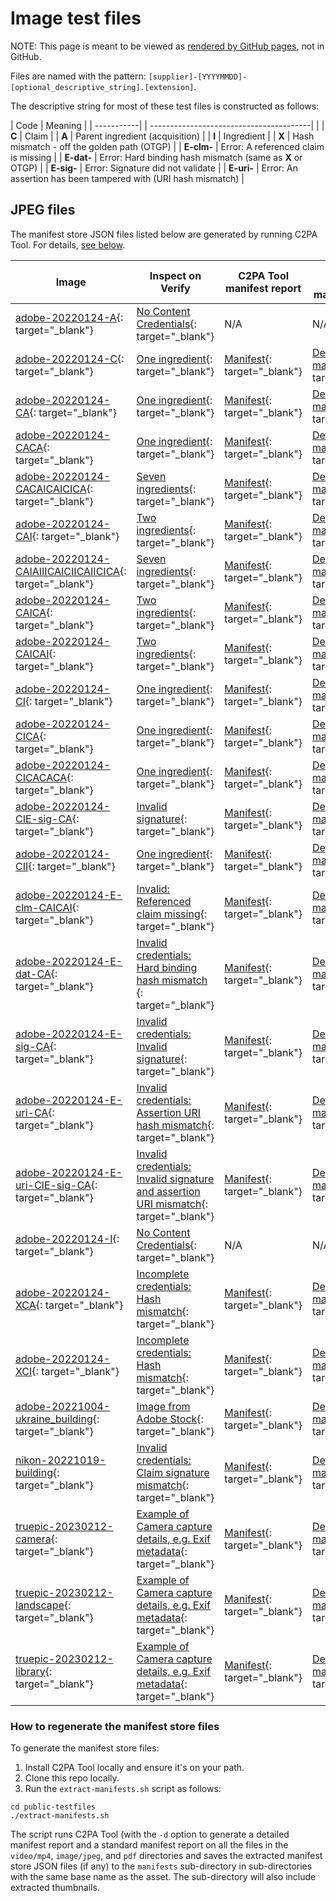 # Image test files

NOTE: This page is meant to be viewed as [rendered by GitHub pages](./public-testfiles/image/), not in GitHub.

Files are named with the pattern: `[supplier]-[YYYYMMDD]-[optional_descriptive_string].[extension]`. 

The descriptive string for most of these test files is constructed as follows:

| Code       | Meaning                                      |
| -----------| | ----------------------------------------|  |
| **C**        | Claim                                      |
| **A**        | Parent ingredient (acquisition)            |
| **I**        | Ingredient                                 |
| **X**        | Hash mismatch - off the golden path (OTGP) |
| **E-clm-**   | Error: A referenced claim is missing |
| **E-dat-**   | Error: Hard binding hash mismatch (same as **X** or OTGP) |
| **E-sig-**   | Error: Signature did not validate |
| **E-uri-**   | Error: An assertion has been tampered with (URI hash mismatch) |

## JPEG files

The manifest store JSON files listed below are generated by running C2PA Tool.  For details, [see below]().

| Image | Inspect on Verify | C2PA Tool manifest report | C2PA Tool detailed manifest report |
|-------|-------------------|-----------------------|------------------------------------|
| [adobe-20220124-A](jpeg/adobe-20220124-A.jpg){: target="_blank"} |[No Content Credentials](https://contentcredentials.org/verify?source=https://c2pa.org/public-testfiles/image/jpeg/adobe-20220124-A.jpg){: target="_blank"} | N/A | N/A |
| [adobe-20220124-C](jpeg/adobe-20220124-C.jpg){: target="_blank"}  |[One ingredient](https://contentcredentials.org/verify?source=https://c2pa.org/public-testfiles/image/jpeg/adobe-20220124-C.jpg){: target="_blank"} | [Manifest](jpeg/manifests/adobe-20220124-C/manifest_store.json){: target="_blank"}  | [Detailed manifest](jpeg/manifests/adobe-20220124-C/detailed.json){: target="_blank"}  |
| [adobe-20220124-CA](jpeg/adobe-20220124-CA.jpg){: target="_blank"} |  [One ingredient](https://contentcredentials.org/verify?source=https://c2pa.org/public-testfiles/image/jpeg/adobe-20220124-CA.jpg){: target="_blank"} | [Manifest](jpeg/manifests/adobe-20220124-CA/manifest_store.json){: target="_blank"}  | [Detailed manifest](jpeg/manifests/adobe-20220124-CA/detailed.json){: target="_blank"}  |
| [adobe-20220124-CACA](jpeg/adobe-20220124-CACA.jpg){: target="_blank"} | [One ingredient](https://contentcredentials.org/verify?source=https://c2pa.org/public-testfiles/image/jpeg/adobe-20220124-CACA.jpg){: target="_blank"} | [Manifest](jpeg/manifests/adobe-20220124-CACA/manifest_store.json){: target="_blank"}  | [Detailed manifest](jpeg/manifests/adobe-20220124-CACA/detailed.json){: target="_blank"}  |
| [adobe-20220124-CACAICAICICA](jpeg/adobe-20220124-CACAICAICICA.jpg){: target="_blank"} | [Seven ingredients](https://contentcredentials.org/verify?source=https://c2pa.org/public-testfiles/image/jpeg/adobe-20220124-CACAICAICICA.jpg){: target="_blank"} | [Manifest](jpeg/manifests/adobe-20220124-CACAICAICICA/manifest_store.json){: target="_blank"}  | [Detailed manifest](jpeg/manifests/adobe-20220124-CACAICAICICA/detailed.json){: target="_blank"}  |
| [adobe-20220124-CAI](jpeg/adobe-20220124-CAI.jpg){: target="_blank"} | [Two ingredients](https://contentcredentials.org/verify?source=https://c2pa.org/public-testfiles/image/jpeg/adobe-20220124-CAI.jpg){: target="_blank"} | [Manifest](jpeg/manifests/adobe-20220124-CAI/manifest_store.json){: target="_blank"}  | [Detailed manifest](jpeg/manifests/adobe-20220124-CAI/detailed.json){: target="_blank"}  |
| [adobe-20220124-CAIAIIICAICIICAIICICA](jpeg/adobe-20220124-CAIAIIICAICIICAIICICA.jpg){: target="_blank"} | [Seven ingredients](https://contentcredentials.org/verify?source=https://c2pa.org/public-testfiles/image/jpeg/adobe-20220124-CAIAIIICAICIICAIICICA.jpg){: target="_blank"} | [Manifest](jpeg/manifests/adobe-20220124-CAIAIIICAICIICAIICICA/manifest_store.json){: target="_blank"}  | [Detailed manifest](jpeg/manifests/adobe-20220124-CAIAIIICAICIICAIICICA/detailed.json){: target="_blank"}  |
| [adobe-20220124-CAICA](jpeg/adobe-20220124-CAICA.jpg){: target="_blank"} | [Two ingredients](https://contentcredentials.org/verify?source=https://c2pa.org/public-testfiles/image/jpeg/adobe-20220124-CAICA.jpg){: target="_blank"} | [Manifest](jpeg/manifests/adobe-20220124-CAICA/manifest_store.json){: target="_blank"}  | [Detailed manifest](jpeg/manifests/adobe-20220124-CAICA/detailed.json){: target="_blank"}  |
| [adobe-20220124-CAICAI](jpeg/adobe-20220124-CAICAI.jpg){: target="_blank"} | [Two ingredients](https://contentcredentials.org/verify?source=https://c2pa.org/public-testfiles/image/jpeg/adobe-20220124-CAICAI.jpg){: target="_blank"} | [Manifest](jpeg/manifests/adobe-20220124-CAICAI/manifest_store.json){: target="_blank"}  | [Detailed manifest](jpeg/manifests/adobe-20220124-CAICAI/detailed.json){: target="_blank"}  |
| [adobe-20220124-CI](jpeg/adobe-20220124-CI.jpg){: target="_blank"} | [One ingredient](https://contentcredentials.org/verify?source=https://c2pa.org/public-testfiles/image/jpeg/adobe-20220124-CI.jpg){: target="_blank"} | [Manifest](jpeg/manifests/adobe-20220124-CI/manifest_store.json){: target="_blank"}  | [Detailed manifest](jpeg/manifests/adobe-20220124-CI/detailed.json){: target="_blank"}  |
| [adobe-20220124-CICA](jpeg/adobe-20220124-CICA.jpg){: target="_blank"} | [One ingredient](https://contentcredentials.org/verify?source=https://c2pa.org/public-testfiles/image/jpeg/adobe-20220124-CICA.jpg){: target="_blank"} | [Manifest](jpeg/manifests/adobe-20220124-CICA/manifest_store.json){: target="_blank"}  | [Detailed manifest](jpeg/manifests/adobe-20220124-CICA/detailed.json){: target="_blank"}  |
| [adobe-20220124-CICACACA](jpeg/adobe-20220124-CICACACA.jpg){: target="_blank"} | [One ingredient](https://contentcredentials.org/verify?source=https://c2pa.org/public-testfiles/image/jpeg/adobe-20220124-CICACACA.jpg){: target="_blank"} | [Manifest](jpeg/manifests/adobe-20220124-CICACACA/manifest_store.json){: target="_blank"}  | [Detailed manifest](jpeg/manifests/adobe-20220124-CICACACA/detailed.json){: target="_blank"}  |
| [adobe-20220124-CIE-sig-CA](jpeg/adobe-20220124-CIE-sig-CA.jpg){: target="_blank"} | [Invalid signature](https://contentcredentials.org/verify?source=https://c2pa.org/public-testfiles/image/jpeg/adobe-20220124-CIE-sig-CA.jpg){: target="_blank"} | [Manifest](jpeg/manifests/adobe-20220124-CIE-sig-CA/manifest_store.json){: target="_blank"}  | [Detailed manifest](jpeg/manifests/adobe-20220124-CIE-sig-CA/detailed.json){: target="_blank"}  | 
| [adobe-20220124-CII](jpeg/adobe-20220124-CII.jpg){: target="_blank"} | [One ingredient](https://contentcredentials.org/verify?source=https://c2pa.org/public-testfiles/image/jpeg/adobe-20220124-CII.jpg){: target="_blank"} | [Manifest](jpeg/manifests/adobe-20220124-CII/manifest_store.json){: target="_blank"}  | [Detailed manifest](jpeg/manifests/adobe-20220124-CII/detailed.json){: target="_blank"}  |
| [adobe-20220124-E-clm-CAICAI](jpeg/adobe-20220124-E-clm-CAICAI.jpg){: target="_blank"} | [Invalid: Referenced claim missing](https://contentcredentials.org/verify?source=https://c2pa.org/public-testfiles/image/jpeg/adobe-20220124-E-clm-CAICAI.jpg){: target="_blank"} | [Manifest](jpeg/manifests/adobe-20220124-E-clm-CAICAI/manifest_store.json){: target="_blank"}  | [Detailed manifest](jpeg/manifests/adobe-20220124-E-clm-CAICAI/detailed.json){: target="_blank"}  |
| [adobe-20220124-E-dat-CA](jpeg/adobe-20220124-E-dat-CA.jpg){: target="_blank"} | [Invalid credentials: Hard binding hash mismatch ](https://contentcredentials.org/verify?source=https://c2pa.org/public-testfiles/image/jpeg/adobe-20220124-E-dat-CA.jpg){: target="_blank"} | [Manifest](jpeg/manifests/image/jpegadobe-20220124-E-dat-CA/manifest_store.json){: target="_blank"}  | [Detailed manifest](jpeg/manifests/adobe-20220124-E-dat-CA/detailed.json){: target="_blank"}  |
| [adobe-20220124-E-sig-CA](jpeg/adobe-20220124-E-sig-CA.jpg){: target="_blank"} | [Invalid credentials: Invalid signature](https://contentcredentials.org/verify?source=https://c2pa.org/public-testfiles/image/jpeg/adobe-20220124-E-sig-CA.jpg){: target="_blank"} | [Manifest](jpeg/manifests/adobe-20220124-E-sig-CA/manifest_store.json){: target="_blank"}  | [Detailed manifest](jpeg/manifests/adobe-20220124-E-sig-CA/detailed.json){: target="_blank"}  |
| [adobe-20220124-E-uri-CA](jpeg/adobe-20220124-E-uri-CA.jpg){: target="_blank"} | [Invalid credentials: Assertion URI hash mismatch](https://contentcredentials.org/verify?source=https://c2pa.org/public-testfiles/image/jpeg/adobe-20220124-E-uri-CA.jpg){: target="_blank"} | [Manifest](jpeg/manifests/adobe-20220124-E-uri-CA/manifest_store.json){: target="_blank"}  | [Detailed manifest](jpeg/manifests/adobe-20220124-E-uri-CA/detailed.json){: target="_blank"}  |
| [adobe-20220124-E-uri-CIE-sig-CA](jpeg/adobe-20220124-E-uri-CIE-sig-CA.jpg){: target="_blank"} | [Invalid credentials: Invalid signature and assertion URI mismatch](https://contentcredentials.org/verify?source=https://c2pa.org/public-testfiles/image/jpeg/adobe-20220124-E-uri-CIE-sig-CA.jpg){: target="_blank"} | [Manifest](jpeg/manifests/adobe-20220124-E-uri-CIE-sig-CA/manifest_store.json){: target="_blank"}  | [Detailed manifest](jpeg/manifests/adobe-20220124-E-uri-CIE-sig-CA/detailed.json){: target="_blank"}  |
| [adobe-20220124-I](jpeg/adobe-20220124-I.jpg){: target="_blank"} | [No Content Credentials](https://contentcredentials.org/verify?source=https://c2pa.org/public-testfiles/image/jpeg/adobe-20220124-I.jpg){: target="_blank"}  | N/A | N/A |
| [adobe-20220124-XCA](jpeg/adobe-20220124-XCA.jpg){: target="_blank"} | [Incomplete credentials: Hash mismatch](https://contentcredentials.org/verify?source=https://c2pa.org/public-testfiles/image/jpeg/adobe-20220124-XCA.jpg){: target="_blank"} | [Manifest](jpeg/manifests/adobe-20220124-XCA/manifest_store.json){: target="_blank"}  | [Detailed manifest](jpeg/manifests/adobe-20220124-XCA/detailed.json){: target="_blank"}  |
| [adobe-20220124-XCI](jpeg/adobe-20220124-XCI.jpg){: target="_blank"} | [Incomplete credentials: Hash mismatch](https://contentcredentials.org/verify?source=https://c2pa.org/public-testfiles/image/jpeg/adobe-20220124-XCI.jpg){: target="_blank"} | [Manifest](jpeg/manifests/adobe-20220124-XCI/manifest_store.json){: target="_blank"}  | [Detailed manifest](jpeg/manifests/adobe-20220124-XCI/detailed.json){: target="_blank"}  |
| [adobe-20221004-ukraine_building](jpeg/adobe-20221004-ukraine_building.jpeg){: target="_blank"} | [Image from Adobe Stock](https://contentcredentials.org/verify?source=https://c2pa.org/public-testfiles/image/jpeg/adobe-20221004-ukraine_building.jpeg){: target="_blank"}| [Manifest](jpeg/manifests/adobe-20221004-ukraine_building/manifest_store.json){: target="_blank"}  | [Detailed manifest](jpeg/manifests/adobe-20221004-ukraine_building/detailed.json){: target="_blank"}  |
| [nikon-20221019-building](jpeg/nikon-20221019-building.jpeg){: target="_blank"} | [Invalid credentials: Claim signature mismatch](https://contentcredentials.org/verify?source=https://c2pa.org/public-testfiles/image/jpeg/nikon-20221019-building.jpeg){: target="_blank"}| [Manifest](jpeg/manifests/nikon-20221019-building/manifest_store.json){: target="_blank"}  | [Detailed manifest](jpeg/manifests/nikon-20221019-building/detailed.json){: target="_blank"}  |
| [truepic-20230212-camera](jpeg/truepic-20230212-camera.jpg){: target="_blank"} | [Example of Camera capture details, e.g. Exif metadata](https://contentcredentials.org/verify?source=https://c2pa.org/public-testfiles/image/jpeg/truepic-20230212-camera.jpg){: target="_blank"} | [Manifest](jpeg/manifests/truepic-20230212-camera/manifest_store.json){: target="_blank"}  | [Detailed manifest](jpeg/manifests/truepic-20230212-camera/detailed.json){: target="_blank"}  |
| [truepic-20230212-landscape](jpeg/truepic-20230212-landscape.jpg){: target="_blank"} | [Example of Camera capture details, e.g. Exif metadata](https://contentcredentials.org/verify?source=https://c2pa.org/public-testfiles/image/jpeg/truepic-20230212-landscape.jpg){: target="_blank"} | [Manifest](jpeg/manifests/truepic-20230212-landscape/manifest_store.json){: target="_blank"}  | [Detailed manifest](jpeg/manifests/truepic-20230212-landscape/detailed.json){: target="_blank"}  |
| [truepic-20230212-library](jpeg/truepic-20230212-library.jpg){: target="_blank"} | [Example of Camera capture details, e.g. Exif metadata](https://contentcredentials.org/verify?source=https://c2pa.org/public-testfiles/image/jpeg/truepic-20230212-library.jpg){: target="_blank"} | [Manifest](jpeg/manifests/truepic-20230212-library/manifest_store.json){: target="_blank"}  | [Detailed manifest](jpeg/manifests/truepic-20230212-library/detailed.json){: target="_blank"}  |

### How to regenerate the manifest store files

To generate the manifest store files:

1. Install C2PA Tool locally and ensure it's on your path.
1. Clone this repo locally.
1. Run the `extract-manifests.sh` script as follows:
```
cd public-testfiles
./extract-manifests.sh
```

The script runs C2PA Tool (with the `-d` option to generate a detailed manifest report and a standard manifest report on all the files in the `video/mp4`, `image/jpeg`, and `pdf` directories and saves the extracted manifest store JSON files (if any) to the `manifests` sub-directory in sub-directories with the same base name as the asset.   The sub-directory will also include extracted thumbnails.
